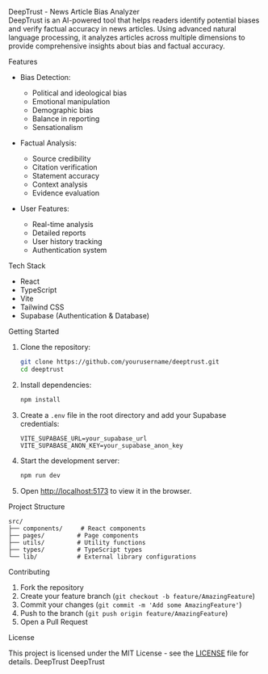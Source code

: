 DeepTrust - News Article Bias Analyzer
<br>
DeepTrust is an AI-powered tool that helps readers identify potential biases and verify factual accuracy in news articles. Using advanced natural language processing, it analyzes articles across multiple dimensions to provide comprehensive insights about bias and factual accuracy.

Features

- Bias Detection:
  - Political and ideological bias
  - Emotional manipulation
  - Demographic bias
  - Balance in reporting
  - Sensationalism

- Factual Analysis:
  - Source credibility
  - Citation verification
  - Statement accuracy
  - Context analysis
  - Evidence evaluation

- User Features:
  - Real-time analysis
  - Detailed reports
  - User history tracking
  - Authentication system

Tech Stack

- React
- TypeScript
- Vite
- Tailwind CSS
- Supabase (Authentication & Database)

Getting Started

1. Clone the repository:
   ```bash
   git clone https://github.com/yourusername/deeptrust.git
   cd deeptrust
   ```

2. Install dependencies:
   ```bash
   npm install
   ```

3. Create a `.env` file in the root directory and add your Supabase credentials:
   ```
   VITE_SUPABASE_URL=your_supabase_url
   VITE_SUPABASE_ANON_KEY=your_supabase_anon_key
   ```

4. Start the development server:
   ```bash
   npm run dev
   ```

5. Open [http://localhost:5173](http://localhost:5173) to view it in the browser.

Project Structure

```
src/
├── components/     # React components
├── pages/         # Page components
├── utils/         # Utility functions
├── types/         # TypeScript types
└── lib/           # External library configurations
```

Contributing

1. Fork the repository
2. Create your feature branch (`git checkout -b feature/AmazingFeature`)
3. Commit your changes (`git commit -m 'Add some AmazingFeature'`)
4. Push to the branch (`git push origin feature/AmazingFeature`)
5. Open a Pull Request

License

This project is licensed under the MIT License - see the [LICENSE](LICENSE) file for details.
 D e e p T r u s t 
 
  D e e p T r u s t 
 
 
